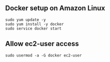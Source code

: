## Docker setup on Amazon Linux

```
sudo yum update -y
sudo yum install -y docker
sudo service docker start
```

## Allow ec2-user access
```
sudo usermod -a -G docker ec2-user
```
